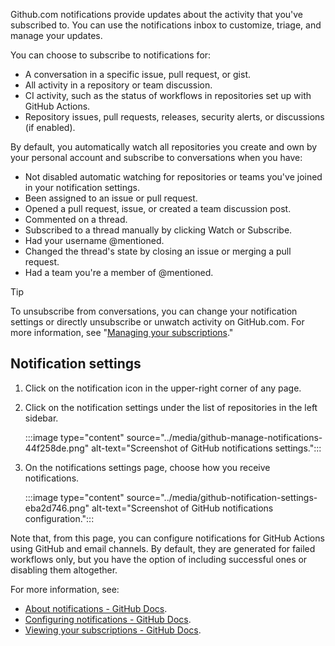 Github.com notifications provide updates about the activity that you've subscribed to. You can use the notifications inbox to customize, triage, and manage your updates.

You can choose to subscribe to notifications for:

 -  A conversation in a specific issue, pull request, or gist.
 -  All activity in a repository or team discussion.
 -  CI activity, such as the status of workflows in repositories set up with GitHub Actions.
 -  Repository issues, pull requests, releases, security alerts, or discussions (if enabled).

By default, you automatically watch all repositories you create and own by your personal account and subscribe to conversations when you have:

 -  Not disabled automatic watching for repositories or teams you've joined in your notification settings.
 -  Been assigned to an issue or pull request.
 -  Opened a pull request, issue, or created a team discussion post.
 -  Commented on a thread.
 -  Subscribed to a thread manually by clicking Watch or Subscribe.
 -  Had your username @mentioned.
 -  Changed the thread's state by closing an issue or merging a pull request.
 -  Had a team you're a member of @mentioned.

> [!TIP]
> To unsubscribe from conversations, you can change your notification settings or directly unsubscribe or unwatch activity on GitHub.com. For more information, see "[Managing your subscriptions](https://docs.github.com/github/managing-subscriptions-and-notifications-on-github/managing-your-subscriptions)."

## Notification settings

1.  Click on the notification icon in the upper-right corner of any page.
2.  Click on the notification settings under the list of repositories in the left sidebar.
    
    :::image type="content" source="../media/github-manage-notifications-44f258de.png" alt-text="Screenshot of GitHub notifications settings.":::
    
3.  On the notifications settings page, choose how you receive notifications.
    
    :::image type="content" source="../media/github-notification-settings-eba2d746.png" alt-text="Screenshot of GitHub notifications configuration.":::
    

Note that, from this page, you can configure notifications for GitHub Actions using GitHub and email channels. By default, they are generated for failed workflows only, but you have the option of including successful ones or disabling them altogether.

For more information, see:

 -  [About notifications - GitHub Docs](https://docs.github.com/account-and-profile/managing-subscriptions-and-notifications-on-github/setting-up-notifications/about-notifications).
 -  [Configuring notifications - GitHub Docs](https://docs.github.com/account-and-profile/managing-subscriptions-and-notifications-on-github/setting-up-notifications/configuring-notifications).
 -  [Viewing your subscriptions - GitHub Docs](https://docs.github.com/account-and-profile/managing-subscriptions-and-notifications-on-github/managing-subscriptions-for-activity-on-github/viewing-your-subscriptions).
